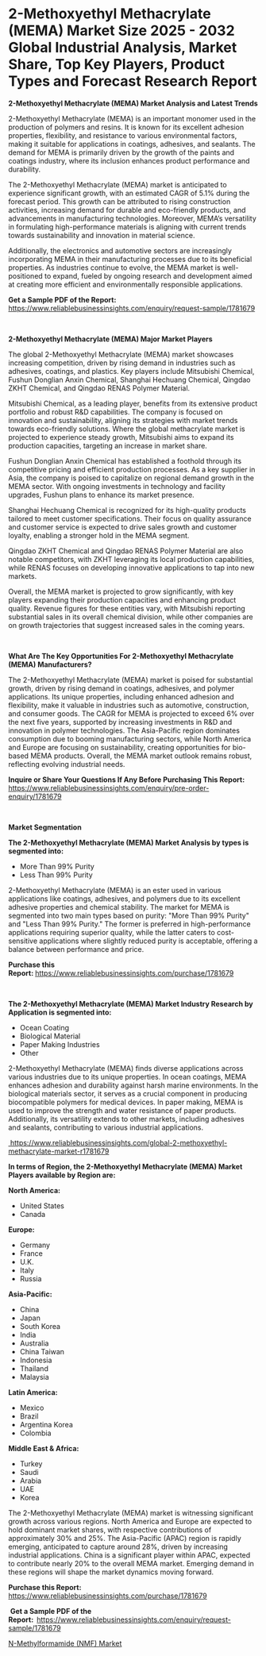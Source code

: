 <p><h1>2-Methoxyethyl Methacrylate (MEMA) Market Size 2025 - 2032 Global Industrial Analysis, Market Share, Top Key Players, Product Types and Forecast Research Report</h1></p><p><strong>2-Methoxyethyl Methacrylate (MEMA) Market Analysis and Latest Trends</strong></p>
<p><p>2-Methoxyethyl Methacrylate (MEMA) is an important monomer used in the production of polymers and resins. It is known for its excellent adhesion properties, flexibility, and resistance to various environmental factors, making it suitable for applications in coatings, adhesives, and sealants. The demand for MEMA is primarily driven by the growth of the paints and coatings industry, where its inclusion enhances product performance and durability.</p><p>The 2-Methoxyethyl Methacrylate (MEMA) market is anticipated to experience significant growth, with an estimated CAGR of 5.1% during the forecast period. This growth can be attributed to rising construction activities, increasing demand for durable and eco-friendly products, and advancements in manufacturing technologies. Moreover, MEMA’s versatility in formulating high-performance materials is aligning with current trends towards sustainability and innovation in material science.</p><p>Additionally, the electronics and automotive sectors are increasingly incorporating MEMA in their manufacturing processes due to its beneficial properties. As industries continue to evolve, the MEMA market is well-positioned to expand, fueled by ongoing research and development aimed at creating more efficient and environmentally responsible applications.</p></p>
<p><strong>Get a Sample PDF of the Report:&nbsp;</strong> <a href="https://www.reliablebusinessinsights.com/enquiry/request-sample/1781679?utm_campaign=2132&utm_medium=2&utm_source=Github&utm_content=ia&utm_term=02022025&utm_id=2-methoxyethyl-methacrylate-mema">https://www.reliablebusinessinsights.com/enquiry/request-sample/1781679</a></p>
<p>&nbsp;</p>
<p><strong>2-Methoxyethyl Methacrylate (MEMA) Major Market Players</strong></p>
<p><p>The global 2-Methoxyethyl Methacrylate (MEMA) market showcases increasing competition, driven by rising demand in industries such as adhesives, coatings, and plastics. Key players include Mitsubishi Chemical, Fushun Donglian Anxin Chemical, Shanghai Hechuang Chemical, Qingdao ZKHT Chemical, and Qingdao RENAS Polymer Material. </p><p>Mitsubishi Chemical, as a leading player, benefits from its extensive product portfolio and robust R&D capabilities. The company is focused on innovation and sustainability, aligning its strategies with market trends towards eco-friendly solutions. Where the global methacrylate market is projected to experience steady growth, Mitsubishi aims to expand its production capacities, targeting an increase in market share.</p><p>Fushun Donglian Anxin Chemical has established a foothold through its competitive pricing and efficient production processes. As a key supplier in Asia, the company is poised to capitalize on regional demand growth in the MEMA sector. With ongoing investments in technology and facility upgrades, Fushun plans to enhance its market presence.</p><p>Shanghai Hechuang Chemical is recognized for its high-quality products tailored to meet customer specifications. Their focus on quality assurance and customer service is expected to drive sales growth and customer loyalty, enabling a stronger hold in the MEMA segment.</p><p>Qingdao ZKHT Chemical and Qingdao RENAS Polymer Material are also notable competitors, with ZKHT leveraging its local production capabilities, while RENAS focuses on developing innovative applications to tap into new markets. </p><p>Overall, the MEMA market is projected to grow significantly, with key players expanding their production capacities and enhancing product quality. Revenue figures for these entities vary, with Mitsubishi reporting substantial sales in its overall chemical division, while other companies are on growth trajectories that suggest increased sales in the coming years.</p></p>
<p>&nbsp;</p>
<p><strong>What Are The Key Opportunities For 2-Methoxyethyl Methacrylate (MEMA) Manufacturers?</strong></p>
<p><p>The 2-Methoxyethyl Methacrylate (MEMA) market is poised for substantial growth, driven by rising demand in coatings, adhesives, and polymer applications. Its unique properties, including enhanced adhesion and flexibility, make it valuable in industries such as automotive, construction, and consumer goods. The CAGR for MEMA is projected to exceed 6% over the next five years, supported by increasing investments in R&D and innovation in polymer technologies. The Asia-Pacific region dominates consumption due to booming manufacturing sectors, while North America and Europe are focusing on sustainability, creating opportunities for bio-based MEMA products. Overall, the MEMA market outlook remains robust, reflecting evolving industrial needs.</p></p>
<p><strong>Inquire or Share Your Questions If Any Before Purchasing This Report:</strong> <a href="https://www.reliablebusinessinsights.com/enquiry/pre-order-enquiry/1781679?utm_campaign=2132&utm_medium=2&utm_source=Github&utm_content=ia&utm_term=02022025&utm_id=2-methoxyethyl-methacrylate-mema">https://www.reliablebusinessinsights.com/enquiry/pre-order-enquiry/1781679</a></p>
<p>&nbsp;</p>
<p><strong>Market Segmentation</strong></p>
<p><strong>The 2-Methoxyethyl Methacrylate (MEMA) Market Analysis by types is segmented into:</strong></p>
<p><ul><li>More Than 99% Purity</li><li>Less Than 99% Purity</li></ul></p>
<p><p>2-Methoxyethyl Methacrylate (MEMA) is an ester used in various applications like coatings, adhesives, and polymers due to its excellent adhesive properties and chemical stability. The market for MEMA is segmented into two main types based on purity: "More Than 99% Purity" and "Less Than 99% Purity." The former is preferred in high-performance applications requiring superior quality, while the latter caters to cost-sensitive applications where slightly reduced purity is acceptable, offering a balance between performance and price.</p></p>
<p><strong>Purchase this Report:&nbsp;</strong><a href="https://www.reliablebusinessinsights.com/purchase/1781679?utm_campaign=2132&utm_medium=2&utm_source=Github&utm_content=ia&utm_term=02022025&utm_id=2-methoxyethyl-methacrylate-mema">https://www.reliablebusinessinsights.com/purchase/1781679</a></p>
<p>&nbsp;</p>
<p><strong>The 2-Methoxyethyl Methacrylate (MEMA) Market Industry Research by Application is segmented into:</strong></p>
<p><ul><li>Ocean Coating</li><li>Biological Material</li><li>Paper Making Industries</li><li>Other</li></ul></p>
<p><p>2-Methoxyethyl Methacrylate (MEMA) finds diverse applications across various industries due to its unique properties. In ocean coatings, MEMA enhances adhesion and durability against harsh marine environments. In the biological materials sector, it serves as a crucial component in producing biocompatible polymers for medical devices. In paper making, MEMA is used to improve the strength and water resistance of paper products. Additionally, its versatility extends to other markets, including adhesives and sealants, contributing to various industrial applications.</p></p>
<p><a href="https://www.reliablebusinessinsights.com/global-2-methoxyethyl-methacrylate-market-r1781679?utm_campaign=2132&utm_medium=2&utm_source=Github&utm_content=ia&utm_term=02022025&utm_id=2-methoxyethyl-methacrylate-mema">&nbsp;https://www.reliablebusinessinsights.com/global-2-methoxyethyl-methacrylate-market-r1781679</a></p>
<p><strong>In terms of Region, the 2-Methoxyethyl Methacrylate (MEMA) Market Players available by Region are:</strong></p>
<p>
    <p> <strong> North America: </strong>
        <ul>
            <li>United States</li>
            <li>Canada</li>
        </ul>
        </p> 
    <p> <strong> Europe: </strong>
        <ul>
            <li>Germany</li>
            <li>France</li>
            <li>U.K.</li>
            <li>Italy</li>
            <li>Russia</li>
        </ul>
        </p> 
    <p> <strong> Asia-Pacific: </strong>
        <ul>
            <li>China</li>
            <li>Japan</li>
            <li>South Korea</li>
            <li>India</li>
            <li>Australia</li>
            <li>China Taiwan</li>
            <li>Indonesia</li>
            <li>Thailand</li>
            <li>Malaysia</li>
        </ul>
        </p> 
    <p> <strong> Latin America: </strong>
        <ul>
            <li>Mexico</li>
            <li>Brazil</li>
            <li>Argentina Korea</li>
            <li>Colombia</li>
        </ul>
        </p> 
    <p> <strong> Middle East & Africa: </strong>
        <ul>
            <li>Turkey</li>
            <li>Saudi</li>
            <li>Arabia</li>
            <li>UAE</li>
            <li>Korea</li>
        </ul>
    </p>
    </p>
<p><p>The 2-Methoxyethyl Methacrylate (MEMA) market is witnessing significant growth across various regions. North America and Europe are expected to hold dominant market shares, with respective contributions of approximately 30% and 25%. The Asia-Pacific (APAC) region is rapidly emerging, anticipated to capture around 28%, driven by increasing industrial applications. China is a significant player within APAC, expected to contribute nearly 20% to the overall MEMA market. Emerging demand in these regions will shape the market dynamics moving forward.</p></p>
<p><strong>Purchase this Report: </strong><a href="https://www.reliablebusinessinsights.com/purchase/1781679?utm_campaign=2132&utm_medium=2&utm_source=Github&utm_content=ia&utm_term=02022025&utm_id=2-methoxyethyl-methacrylate-mema">https://www.reliablebusinessinsights.com/purchase/1781679</a></p>
<p>&nbsp;<strong>Get a Sample PDF of the Report:&nbsp;&nbsp;</strong><a href="https://www.reliablebusinessinsights.com/enquiry/request-sample/1781679?utm_campaign=2132&utm_medium=2&utm_source=Github&utm_content=ia&utm_term=02022025&utm_id=2-methoxyethyl-methacrylate-mema">https://www.reliablebusinessinsights.com/enquiry/request-sample/1781679</a></p>
<p><strong></strong></p>
<p><p><a href="https://github.com/shondapmbau/Market-Research-Report-List-1/blob/main/n-methylformamide-nmf-market.md?utm_campaign=2132&utm_medium=2&utm_source=Github&utm_content=ia&utm_term=02022025&utm_id=2-methoxyethyl-methacrylate-mema">N-Methylformamide (NMF) Market</a></p></p>